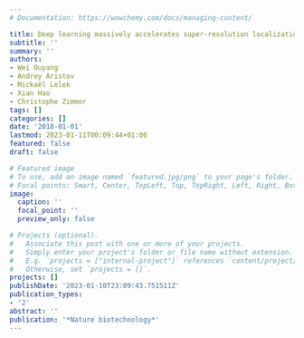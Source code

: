 ```yaml
---
# Documentation: https://wowchemy.com/docs/managing-content/

title: Deep learning massively accelerates super-resolution localization microscopy
subtitle: ''
summary: ''
authors:
- Wei Ouyang
- Andrey Aristov
- Mickaël Lelek
- Xian Hao
- Christophe Zimmer
tags: []
categories: []
date: '2018-01-01'
lastmod: 2023-01-11T00:09:44+01:00
featured: false
draft: false

# Featured image
# To use, add an image named `featured.jpg/png` to your page's folder.
# Focal points: Smart, Center, TopLeft, Top, TopRight, Left, Right, BottomLeft, Bottom, BottomRight.
image:
  caption: ''
  focal_point: ''
  preview_only: false

# Projects (optional).
#   Associate this post with one or more of your projects.
#   Simply enter your project's folder or file name without extension.
#   E.g. `projects = ["internal-project"]` references `content/project/deep-learning/index.md`.
#   Otherwise, set `projects = []`.
projects: []
publishDate: '2023-01-10T23:09:43.751511Z'
publication_types:
- '2'
abstract: ''
publication: '*Nature biotechnology*'
---
```

